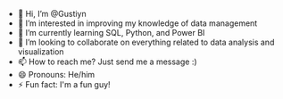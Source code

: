 - 👋 Hi, I’m @Gustiyn
- 👀 I’m interested in improving my knowledge of data management
- 🌱 I’m currently learning SQL, Python, and Power BI
- 💞️ I’m looking to collaborate on everything related to data analysis and visualization
- 📫 How to reach me? Just send me a message :)
- 😄 Pronouns: He/him
- ⚡ Fun fact: I'm a fun guy!

<!---
Gustiyn/Gustiyn is a ✨ special ✨ repository because its `README.md` (this file) appears on your GitHub profile.
You can click the Preview link to take a look at your changes.
--->
